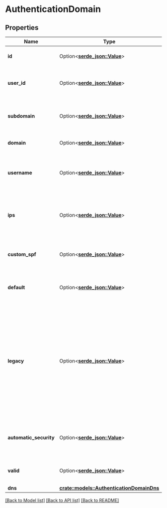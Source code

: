 # AuthenticationDomain

## Properties

Name | Type | Description | Notes
------------ | ------------- | ------------- | -------------
**id** | Option<[**serde_json::Value**](.md)> | The ID of the authenticated domain. | 
**user_id** | Option<[**serde_json::Value**](.md)> | The ID of the user that this domain is associated with. | 
**subdomain** | Option<[**serde_json::Value**](.md)> | The subdomain to use for this authenticated domain. | 
**domain** | Option<[**serde_json::Value**](.md)> | The domain to be authenticated. | 
**username** | Option<[**serde_json::Value**](.md)> | The username that this domain will be associated with. | 
**ips** | Option<[**serde_json::Value**](.md)> | The IPs to be included in the custom SPF record for this authenticated domain. | 
**custom_spf** | Option<[**serde_json::Value**](.md)> | Indicates whether this authenticated domain uses custom SPF. | 
**default** | Option<[**serde_json::Value**](.md)> | Indicates if this is the default authenticated domain. | 
**legacy** | Option<[**serde_json::Value**](.md)> | Indicates if this authenticated domain was created using the legacy whitelabel tool. If it is a legacy whitelabel, it will still function, but you'll need to create a new authenticated domain if you need to update it. | 
**automatic_security** | Option<[**serde_json::Value**](.md)> | Indicates if this authenticated domain uses automated security. | 
**valid** | Option<[**serde_json::Value**](.md)> | Indicates if this is a valid authenticated domain. | 
**dns** | [**crate::models::AuthenticationDomainDns**](authentication_domain_dns.md) |  | 

[[Back to Model list]](../README.md#documentation-for-models) [[Back to API list]](../README.md#documentation-for-api-endpoints) [[Back to README]](../README.md)


